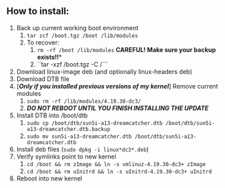 ## How to install:

1. Back up current working boot environment
   1. ```tar zcf /boot.tgz /boot /lib/modules```
   2.  To recover:
       1. ```rm -rf /boot /lib/modules``` **CAREFUL! Make sure your backup exists!!***
       2. ``tar -xzf /boot.tgz -C /```
2. Download linux-image deb (and optionally linux-headers deb)
3. Download DTB file
4. [_**Only if you installed previous versions of my kernel**_] Remove current modules
    1. ```sudo rm -rf /lib/modules/4.19.30-dc3/```
    2. _**DO NOT REBOOT UNTIL YOU FINISH INSTALLING THE UPDATE**_
5. Install DTB into /boot/dtb
    1. ```sudo cp /boot/dtb/sun5i-a13-dreamcatcher.dtb /boot/dtb/sun5i-a13-dreamcatcher.dtb.backup```
    2. ```sudo mv sun5i-a13-dreamcatcher.dtb /boot/dtb/sun5i-a13-dreamcatcher.dtb```
6. Install deb files (```sudo dpkg -i linux*dc3*.deb```)
7. Verify symlinks point to new kernel
    1. ```cd /boot && rm zImage && ln -s vmlinuz-4.19.30-dc3+ zImage```
    2. ```cd /boot && rm uInitrd && ln -s uInitrd-4.19.30-dc3+ uInitrd```
8. Reboot into new kernel
